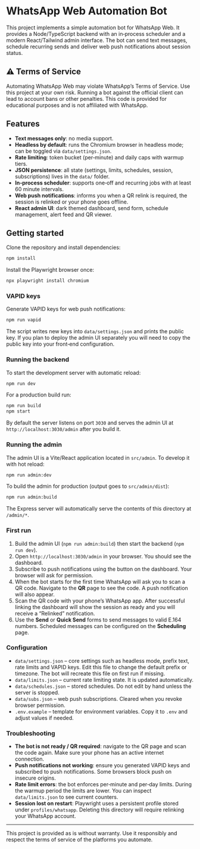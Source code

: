 # WhatsApp Web Automation Bot

This project implements a simple automation bot for WhatsApp Web. It provides a Node/TypeScript backend with an in‑process scheduler and a modern React/Tailwind admin interface. The bot can send text messages, schedule recurring sends and deliver web push notifications about session status.

## ⚠️ Terms of Service

Automating WhatsApp Web may violate WhatsApp’s Terms of Service. Use this project at your own risk. Running a bot against the official client can lead to account bans or other penalties. This code is provided for educational purposes and is not affiliated with WhatsApp.

## Features

- **Text messages only**: no media support.
- **Headless by default**: runs the Chromium browser in headless mode; can be toggled via `data/settings.json`.
- **Rate limiting**: token bucket (per‑minute) and daily caps with warmup tiers.
- **JSON persistence**: all state (settings, limits, schedules, session, subscriptions) lives in the `data/` folder.
- **In‑process scheduler**: supports one‑off and recurring jobs with at least 60 minute intervals.
- **Web push notifications**: informs you when a QR relink is required, the session is relinked or your phone goes offline.
- **React admin UI**: dark themed dashboard, send form, schedule management, alert feed and QR viewer.

## Getting started

Clone the repository and install dependencies:

```bash
npm install
```

Install the Playwright browser once:

```bash
npx playwright install chromium
```

### VAPID keys

Generate VAPID keys for web push notifications:

```bash
npm run vapid
```

The script writes new keys into `data/settings.json` and prints the public key. If you plan to deploy the admin UI separately you will need to copy the public key into your front‑end configuration.

### Running the backend

To start the development server with automatic reload:

```bash
npm run dev
```

For a production build run:

```bash
npm run build
npm start
```

By default the server listens on port `3030` and serves the admin UI at `http://localhost:3030/admin` after you build it.

### Running the admin

The admin UI is a Vite/React application located in `src/admin`. To develop it with hot reload:

```bash
npm run admin:dev
```

To build the admin for production (output goes to `src/admin/dist`):

```bash
npm run admin:build
```

The Express server will automatically serve the contents of this directory at `/admin/*`.

### First run

1. Build the admin UI (`npm run admin:build`) then start the backend (`npm run dev`).
2. Open `http://localhost:3030/admin` in your browser. You should see the dashboard.
3. Subscribe to push notifications using the button on the dashboard. Your browser will ask for permission.
4. When the bot starts for the first time WhatsApp will ask you to scan a QR code. Navigate to the **QR** page to see the code. A push notification will also appear.
5. Scan the QR code with your phone’s WhatsApp app. After successful linking the dashboard will show the session as ready and you will receive a “Relinked” notification.
6. Use the **Send** or **Quick Send** forms to send messages to valid E.164 numbers. Scheduled messages can be configured on the **Scheduling** page.

### Configuration

- `data/settings.json` – core settings such as headless mode, prefix text, rate limits and VAPID keys. Edit this file to change the default prefix or timezone. The bot will recreate this file on first run if missing.
- `data/limits.json` – current rate limiting state. It is updated automatically.
- `data/schedules.json` – stored schedules. Do not edit by hand unless the server is stopped.
- `data/subs.json` – web push subscriptions. Cleared when you revoke browser permission.
- `.env.example` – template for environment variables. Copy it to `.env` and adjust values if needed.

### Troubleshooting

- **The bot is not ready / QR required**: navigate to the QR page and scan the code again. Make sure your phone has an active internet connection.
- **Push notifications not working**: ensure you generated VAPID keys and subscribed to push notifications. Some browsers block push on insecure origins.
- **Rate limit errors**: the bot enforces per‑minute and per‑day limits. During the warmup period the limits are lower. You can inspect `data/limits.json` to see current counters.
- **Session lost on restart**: Playwright uses a persistent profile stored under `profiles/whatsapp`. Deleting this directory will require relinking your WhatsApp account.

---

This project is provided as is without warranty. Use it responsibly and respect the terms of service of the platforms you automate.
